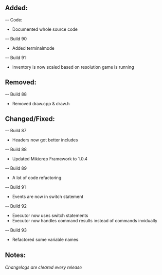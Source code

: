 ## Added:
-- Code:
- Documented whole source code

-- Build 90
- Added terminalmode

-- Build 91
- Inventory is now scaled based on resolution game is running

## Removed:
-- Build 88
- Removed draw.cpp & draw.h

## Changed/Fixed:
-- Build 87
- Headers now got better includes

-- Build 88
- Updated Mikicrep Framework to 1.0.4

-- Build 89
- A lot of code refactoring

-- Build 91
- Events are now in switch statement

-- Build 92
- Executor now uses switch statements
- Executor now handles command results instead of commands invidually

-- Build 93
- Refactored some variable names

## Notes:


###### Changelogs are cleared every release